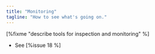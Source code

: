 ```yaml
---
title: "Monitoring"
tagline: "How to see what's going on."
---
```


[%fixme "describe tools for inspection and monitoring" %]

-   See [%issue 18 %]
